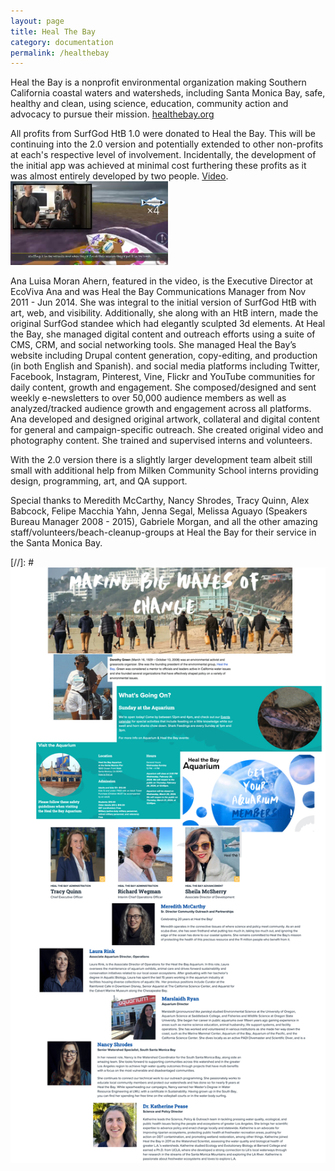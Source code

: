 ```yaml
---
layout: page
title: Heal The Bay
category: documentation
permalink: /healthebay
---
```


Heal the Bay is a nonprofit environmental organization making Southern California coastal waters and watersheds, including Santa Monica Bay, safe, healthy and clean, using science, education, community action and advocacy to pursue their mission.
[healthebay.org](https://healthebay.org)

All profits from SurfGod HtB 1.0 were donated to Heal the Bay.  This will be continuing into the 2.0 version and potentially extended to other non-profits at each's respective level of involvement. Incidentally, the development of the initial app was achieved at minimal cost furthering these profits as it was almost entirely developed by two people. 
[Video](https://youtu.be/DY-8u66-XJE).
<img src="assets/img/SS_Ana_Matt_SG1.png" style="width: 50%; height: 333;">

Ana Luisa Moran Ahern, featured in the video, is the Executive Director at EcoViva
Ana and was Heal the Bay Communications Manager from Nov 2011 - Jun 2014.  She was integral to the initial version of SurfGod HtB with art, web, and visibility.  Additionally, she along with an HtB intern, made the original SurfGod standee which had elegantly sculpted 3d elements.  At Heal the Bay, she managed digital content and outreach efforts using a suite of CMS, CRM, and social networking tools. She managed Heal the Bay’s website including Drupal content generation, copy-editing, and production (in both English and Spanish). and social media platforms including Twitter, Facebook, Instagram, Pinterest, Vine, Flickr and YouTube communities for daily content, growth and engagement. She composed/designed and sent weekly e-newsletters to over 50,000 audience members as well as analyzed/tracked audience growth and engagement across all platforms. Ana developed and designed original artwork, collateral and digital content for general and campaign-specific outreach. She created original video and photography content. She trained and supervised interns and volunteers.

With the 2.0 version there is a slightly larger development team albeit still small with additional help from Milken Community School interns providing design, programming, art, and QA support.

Special thanks to Meredith McCarthy, Nancy Shrodes, Tracy Quinn, Alex Babcock, Felipe Macchia Yahn, Jenna Segal, Melissa Aguayo (Speakers Bureau Manager 2008 - 2015), Gabriele Morgan, and all the other amazing staff/volunteers/beach-cleanup-groups at Heal the Bay for their service in the Santa Monica Bay.

[//]: # <img src="assets/img/HtB_InfoPic.png"/>